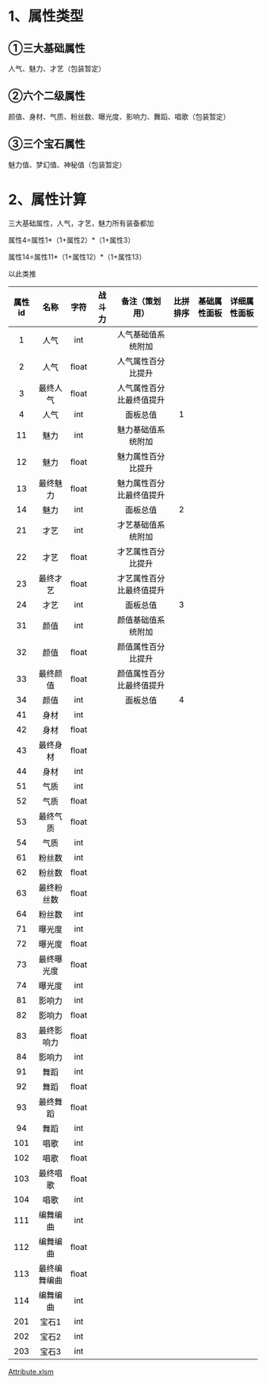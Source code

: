 # 1、属性类型
## ①三大基础属性
人气、魅力、才艺（包装暂定）

## ②六个二级属性
颜值、身材、气质、粉丝数、曝光度、影响力、舞蹈、唱歌（包装暂定）

## ③三个宝石属性
魅力值、梦幻值、神秘值（包装暂定）

# 2、属性计算
三大基础属性，人气，才艺，魅力所有装备都加

属性4=属性1*（1+属性2）*（1+属性3）

属性14=属性11*（1+属性12）*（1+属性13）

以此类推

| <font style="color:black;">属性id</font> | <font style="color:black;">名称</font> | <font style="color:black;">字符</font> | <font style="color:black;">战斗力</font> | <font style="color:black;">备注（策划用）</font> | <font style="color:black;">比拼排序</font> | <font style="color:black;">基础属性面板</font> | <font style="color:black;">详细属性面板</font> |
| :---: | :---: | :---: | :---: | :---: | :---: | :---: | :---: |
| <font style="color:black;">1</font> | <font style="color:black;">人气</font> | <font style="color:black;">int</font> | | <font style="color:black;">人气基础值系统附加</font> | | | |
| <font style="color:black;">2</font> | <font style="color:black;">人气</font> | <font style="color:black;">float</font> | | <font style="color:black;">人气属性百分比提升</font> | | | |
| <font style="color:black;">3</font> | <font style="color:black;">最终人气</font> | <font style="color:black;">float</font> | | <font style="color:black;">人气属性百分比最终值提升</font> | | | |
| <font style="color:black;">4</font> | <font style="color:black;">人气</font> | <font style="color:black;">int</font> | | <font style="color:black;">面板总值</font> | <font style="color:black;">1</font> | | |
| <font style="color:black;">11</font> | <font style="color:black;">魅力</font> | <font style="color:black;">int</font> | | <font style="color:black;">魅力基础值系统附加</font> | | | |
| <font style="color:black;">12</font> | <font style="color:black;">魅力</font> | <font style="color:black;">float</font> | | <font style="color:black;">魅力属性百分比提升</font> | | | |
| <font style="color:black;">13</font> | <font style="color:black;">最终魅力</font> | <font style="color:black;">float</font> | | <font style="color:black;">魅力属性百分比最终值提升</font> | | | |
| <font style="color:black;">14</font> | <font style="color:black;">魅力</font> | <font style="color:black;">int</font> | | <font style="color:black;">面板总值</font> | <font style="color:black;">2</font> | | |
| <font style="color:black;">21</font> | <font style="color:black;">才艺</font> | <font style="color:black;">int</font> | | <font style="color:black;">才艺基础值系统附加</font> | | | |
| <font style="color:black;">22</font> | <font style="color:black;">才艺</font> | <font style="color:black;">float</font> | | <font style="color:black;">才艺属性百分比提升</font> | | | |
| <font style="color:black;">23</font> | <font style="color:black;">最终才艺</font> | <font style="color:black;">float</font> | | <font style="color:black;">才艺属性百分比最终值提升</font> | | | |
| <font style="color:black;">24</font> | <font style="color:black;">才艺</font> | <font style="color:black;">int</font> | | <font style="color:black;">面板总值</font> | <font style="color:black;">3</font> | | |
| <font style="color:black;">31</font> | <font style="color:black;">颜值</font> | <font style="color:black;">int</font> | | <font style="color:black;">颜值基础值系统附加</font> | | | |
| <font style="color:black;">32</font> | <font style="color:black;">颜值</font> | <font style="color:black;">float</font> | | <font style="color:black;">颜值属性百分比提升</font> | | | |
| <font style="color:black;">33</font> | <font style="color:black;">最终颜值</font> | <font style="color:black;">float</font> | | <font style="color:black;">颜值属性百分比最终值提升</font> | | | |
| <font style="color:black;">34</font> | <font style="color:black;">颜值</font> | <font style="color:black;">int</font> | | <font style="color:black;">面板总值</font> | <font style="color:black;">4</font> | | |
| <font style="color:black;">41</font> | <font style="color:black;">身材</font> | <font style="color:black;">int</font> | | | | | |
| <font style="color:black;">42</font> | <font style="color:black;">身材</font> | <font style="color:black;">float</font> | | | | | |
| <font style="color:black;">43</font> | <font style="color:black;">最终身材</font> | <font style="color:black;">float</font> | | | | | |
| <font style="color:black;">44</font> | <font style="color:black;">身材</font> | <font style="color:black;">int</font> | | | | | |
| <font style="color:black;">51</font> | <font style="color:black;">气质</font> | <font style="color:black;">int</font> | | | | | |
| <font style="color:black;">52</font> | <font style="color:black;">气质</font> | <font style="color:black;">float</font> | | | | | |
| <font style="color:black;">53</font> | <font style="color:black;">最终气质</font> | <font style="color:black;">float</font> | | | | | |
| <font style="color:black;">54</font> | <font style="color:black;">气质</font> | <font style="color:black;">int</font> | | | | | |
| <font style="color:black;">61</font> | <font style="color:black;">粉丝数</font> | <font style="color:black;">int</font> | | | | | |
| <font style="color:black;">62</font> | <font style="color:black;">粉丝数</font> | <font style="color:black;">float</font> | | | | | |
| <font style="color:black;">63</font> | <font style="color:black;">最终粉丝数</font> | <font style="color:black;">float</font> | | | | | |
| <font style="color:black;">64</font> | <font style="color:black;">粉丝数</font> | <font style="color:black;">int</font> | | | | | |
| <font style="color:black;">71</font> | <font style="color:black;">曝光度</font> | <font style="color:black;">int</font> | | | | | |
| <font style="color:black;">72</font> | <font style="color:black;">曝光度</font> | <font style="color:black;">float</font> | | | | | |
| <font style="color:black;">73</font> | <font style="color:black;">最终曝光度</font> | <font style="color:black;">float</font> | | | | | |
| <font style="color:black;">74</font> | <font style="color:black;">曝光度</font> | <font style="color:black;">int</font> | | | | | |
| <font style="color:black;">81</font> | <font style="color:black;">影响力</font> | <font style="color:black;">int</font> | | | | | |
| <font style="color:black;">82</font> | <font style="color:black;">影响力</font> | <font style="color:black;">float</font> | | | | | |
| <font style="color:black;">83</font> | <font style="color:black;">最终影响力</font> | <font style="color:black;">float</font> | | | | | |
| <font style="color:black;">84</font> | <font style="color:black;">影响力</font> | <font style="color:black;">int</font> | | | | | |
| <font style="color:black;">91</font> | <font style="color:black;">舞蹈</font> | <font style="color:black;">int</font> | | | | | |
| <font style="color:black;">92</font> | <font style="color:black;">舞蹈</font> | <font style="color:black;">float</font> | | | | | |
| <font style="color:black;">93</font> | <font style="color:black;">最终舞蹈</font> | <font style="color:black;">float</font> | | | | | |
| <font style="color:black;">94</font> | <font style="color:black;">舞蹈</font> | <font style="color:black;">int</font> | | | | | |
| <font style="color:black;">101</font> | <font style="color:black;">唱歌</font> | <font style="color:black;">int</font> | | | | | |
| <font style="color:black;">102</font> | <font style="color:black;">唱歌</font> | <font style="color:black;">float</font> | | | | | |
| <font style="color:black;">103</font> | <font style="color:black;">最终唱歌</font> | <font style="color:black;">float</font> | | | | | |
| <font style="color:black;">104</font> | <font style="color:black;">唱歌</font> | <font style="color:black;">int</font> | | | | | |
| <font style="color:black;">111</font> | <font style="color:black;">编舞编曲</font> | <font style="color:black;">int</font> | | | | | |
| <font style="color:black;">112</font> | <font style="color:black;">编舞编曲</font> | <font style="color:black;">float</font> | | | | | |
| <font style="color:black;">113</font> | <font style="color:black;">最终编舞编曲</font> | <font style="color:black;">float</font> | | | | | |
| <font style="color:black;">114</font> | <font style="color:black;">编舞编曲</font> | <font style="color:black;">int</font> | | | | | |
| <font style="color:black;">201</font> | <font style="color:black;">宝石1</font> | <font style="color:black;">int</font> | | | | | |
| <font style="color:black;">202</font> | <font style="color:black;">宝石2</font> | <font style="color:black;">int</font> | | | | | |
| <font style="color:black;">203</font> | <font style="color:black;">宝石3</font> | <font style="color:black;">int</font> | | | | | |


[Attribute.xlsm](https://snh48group.yuque.com/attachments/yuque/0/2024/xlsm/43256847/1713431612148-ba6f4dd8-9970-4108-944b-e9d79da77d67.xlsm)

